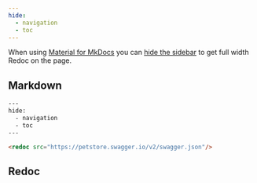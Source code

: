 ```yaml
---
hide:
  - navigation
  - toc
---
```


When using [Material for MkDocs](https://squidfunk.github.io/mkdocs-material/) you can [hide the sidebar](https://squidfunk.github.io/mkdocs-material/setup/setting-up-navigation/#hiding-the-sidebars) to get full width Redoc on the page.

## Markdown

```html
---
hide:
  - navigation
  - toc
---

<redoc src="https://petstore.swagger.io/v2/swagger.json"/>
```

## Redoc

<redoc src="https://petstore.swagger.io/v2/swagger.json" />
